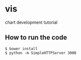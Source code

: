# vis
chart development tutorial

## How to run the code

```
$ bower install
$ python -m SimpleHTTPServer 3000
```